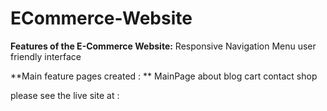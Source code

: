 # ECommerce-Website 

**Features of the E-Commerce Website:**
     Responsive Navigation Menu
     user friendly interface 
 
 **Main feature pages created : **
     MainPage
     about
     blog
     cart
     contact
     shop
 
please see the live site at : 
